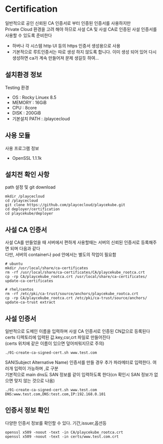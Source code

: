 # Certification

일반적으로 공인 신뢰된 CA 인증서로 부터 인증된 인증서를 사용하지만  
Private Cloud 환경을 고려 해야 하므로 사설 CA 및 사설 CA로 인증된 사설 인증서를 사용할 수 있도록 준비한다  
* 하버나 각 시스템 http UI 등의 https 인증서 생성용으로 사용
* 기본적으로 루트인증서는 따로 생성 하지 않도록 합니다. 이미 생성 되어 있어 다시 생성하면 ca가 계속 만들어져 문제 생길듯 하여...

## 설치환경 정보
Testing 환경

- OS : Rocky Linuex 8.5
- MEMORY : 16GiB
- CPU : 8core
- DISK : 200GiB
- 기본설치 PATH : /playcecloud

## 사용 모듈
사용 프로그램 정보

- OpenSSL 1.1.1k

## 설치전 확인 사항
path 설정 및 git download

```ShellSession
mkdir /playcecloud
cd /playcecloud
git clone https://github.com/playcecloud/playcekube.git
cd deployer/certification
cd playcekube/deployer
```

## 사설 CA 인증서

사설 CA를 만들었을 때 서버에서 편하게 사용할때는 서버의 신뢰된 인증서로 등록해주면 되며 다음과 같다  
다만, 서버의 container나 pod 안에서는 별도의 작업이 필요함

```ShellSession
# ubuntu
mkdir /usr/local/share/ca-certificates
rm -rf /usr/local/share/ca-certificates/CA/playcekube_rootca.crt
cp -rp CA/playcekube_rootca.crt /usr/local/share/ca-certificates/
update-ca-certificates

# rhel/centos
rm -rf /etc/pki/ca-trust/source/anchors/playcekube_rootca.crt
cp -rp CA/playcekube_rootca.crt /etc/pki/ca-trust/source/anchors/
update-ca-trust extract
```

## 사설 인증서

일반적으로 도메인 이름을 입력하며 사설 CA 인증서로 인증된 CN값으로 등록된다  
certs 디렉토리에 입력된 값.key,csr,crt 파일로 만들어진다  
(certs 위치에 같은 이름이 있으면 덮어씌워지므로 주의)

```ShellSession
./01-create-ca-signed-cert.sh www.test.com
```

SAN(Subject Alternative Name) 인증서를 만들 경우 추가 파라메터로 입력한다. 여러개 입력이 가능하며 ,로 구분  
기본적으로 main dns도 SAN 정보를 같이 입력하도록 한다(cn 확인시 SAN 정보가 없으면 맞지 않는 것으로 나옴)

```ShellSession
./01-create-ca-signed-cert.sh www.test.com DNS:www.test.com,DNS:test.com,IP:192.168.0.101
```

## 인증서 정보 확인

다양한 인증서 정보를 확인할 수 있다. 기간,issuer,옵션등

```ShellSession
openssl x509 -noout -text -in CA/playcekube_rootca.crt
openssl x509 -noout -text -in certs/www.test.com.crt
```

